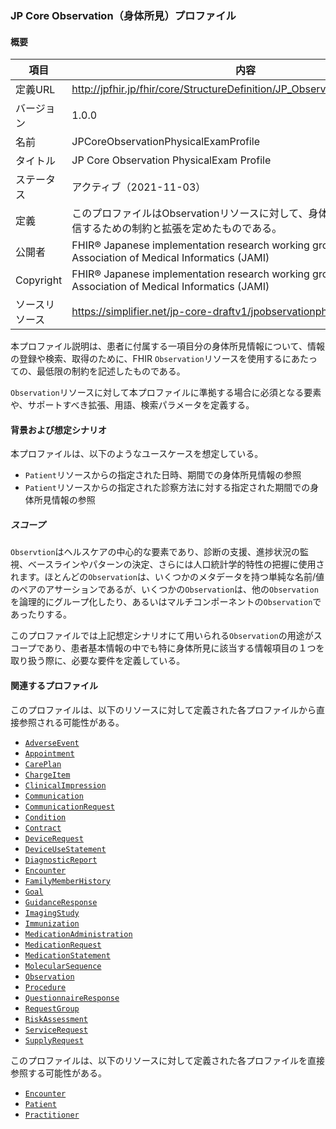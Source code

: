 ### JP Core Observation（身体所見）プロファイル

#### 概要

| 項目           | 内容                                                       |
| -------------- | ---------------------------------------------------------- |
| 定義URL        | http://jpfhir.jp/fhir/core/StructureDefinition/JP_Observation_PhysicalExam |
| バージョン     | 1.0.0 |
| 名前           | JPCoreObservationPhysicalExamProfile |
| タイトル       | JP Core Observation PhysicalExam Profile |
| ステータス     | アクティブ（2021-11-03）|
| 定義           | このプロファイルはObservationリソースに対して、身体所見のデータを送受信するための制約と拡張を定めたものである。 |
| 公開者         | FHIR® Japanese implementation research working group in Japan Association of Medical Informatics (JAMI) |
| Copyright      | FHIR® Japanese implementation research working group in Japan Association of Medical Informatics (JAMI) |
| ソースリソース | https://simplifier.net/jp-core-draftv1/jpobservationphysicalexam |

本プロファイル説明は、患者に付属する一項目分の身体所見情報について、情報の登録や検索、取得のために、FHIR `Observation`リソースを使用するにあたっての、最低限の制約を記述したものである。

`Observation`リソースに対して本プロファイルに準拠する場合に必須となる要素や、サポートすべき拡張、用語、検索パラメータを定義する。

#### 背景および想定シナリオ
本プロファイルは、以下のようなユースケースを想定している。

- `Patient`リソースからの指定された日時、期間での身体所見情報の参照
- `Patient`リソースからの指定された診察方法に対する指定された期間での身体所見情報の参照


##### スコープ
`Observtion`はヘルスケアの中心的な要素であり、診断の支援、進捗状況の監視、ベースラインやパターンの決定、さらには人口統計学的特性の把握に使用されます。ほとんどの`Observation`は、いくつかのメタデータを持つ単純な名前/値のペアのアサーションであるが、いくつかの`Observation`は、他の`Observation`を論理的にグループ化したり、あるいはマルチコンポーネントの`Observation`であったりする。

このプロファイルでは上記想定シナリオにて用いられる`Observation`の用途がスコープであり、患者基本情報の中でも特に身体所見に該当する情報項目の１つを取り扱う際に、必要な要件を定義している。

#### 関連するプロファイル
このプロファイルは、以下のリソースに対して定義された各プロファイルから直接参照される可能性がある。

- [`AdverseEvent`](https://www.hl7.org/fhir/adverseevent.html)
- [`Appointment`](https://www.hl7.org/fhir/appointment.html)
- [`CarePlan`](https://www.hl7.org/fhir/careplan.html)
- [`ChargeItem`](https://www.hl7.org/fhir/chargeitem.html)
- [`ClinicalImpression`](https://www.hl7.org/fhir/clinicalimpression.html)
- [`Communication`](https://www.hl7.org/fhir/communication.html)
- [`CommunicationRequest`](https://www.hl7.org/fhir/communicationrequest.html)
- [`Condition`](Condition)
- [`Contract`](https://www.hl7.org/fhir/contract.html)
- [`DeviceRequest`](https://www.hl7.org/fhir/devicerequest.html)
- [`DeviceUseStatement`](https://www.hl7.org/fhir/deviceusestatement.html)
- [`DiagnosticReport`](DiagnosticReport)
- [`Encounter`](Encounter)
- [`FamilyMemberHistory`](https://www.hl7.org/fhir/familymemberhistory.html)
- [`Goal`](https://www.hl7.org/fhir/goal.html)
- [`GuidanceResponse`](https://www.hl7.org/fhir/guidanceresponse.html)
- [`ImagingStudy`](ImagingStudy2)
- [`Immunization`](https://www.hl7.org/fhir/immunization.html)
- [`MedicationAdministration`](https://www.hl7.org/fhir/medicationadministration.html)
- [`MedicationRequest`](https://www.hl7.org/fhir/MedicationRequest.html)
- [`MedicationStatement`](https://www.hl7.org/fhir/medicationstatement.html)
- [`MolecularSequence`](https://www.hl7.org/fhir/molecularsequence.html)
- [`Observation`](ObservationPhysicalExam)
- [`Procedure`](ObservationProcedure)
- [`QuestionnaireResponse`](https://www.hl7.org/fhir/questionnaireresponse.html)
- [`RequestGroup`](https://www.hl7.org/fhir/requestgroup.html)
- [`RiskAssessment`](https://www.hl7.org/fhir/riskassessment.html)
- [`ServiceRequest`](https://www.hl7.org/fhir/servicerequest.html)
- [`SupplyRequest`](https://www.hl7.org/fhir/supplyrequest.html)


このプロファイルは、以下のリソースに対して定義された各プロファイルを直接参照する可能性がある。

- [`Encounter`](Encounter)
- [`Patient`](Patient)
- [`Practitioner`](Practitioner)
